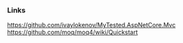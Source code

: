 ### Links
https://github.com/ivaylokenov/MyTested.AspNetCore.Mvc
https://github.com/moq/moq4/wiki/Quickstart

